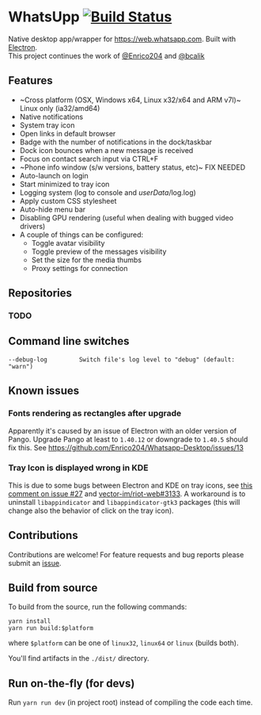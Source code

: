 # WhatsUpp [![Build Status](https://travis-ci.com/alindt/WhatsUpp-PRIVATE.svg?branch=master)](https://travis-ci.com/alindt/WhatsUpp-PRIVATE)

Native desktop app/wrapper for https://web.whatsapp.com. Built with [Electron](https://electronjs.org/).  
This project continues the work of [@Enrico204](https://github.com/Enrico204/Whatsapp-Desktop) and [@bcalik](https://github.com/bcalik/Whatsapp-Desktop)

## Features

* ~Cross platform (OSX, Windows x64, Linux x32/x64 and ARM v7l)~ Linux only (ia32/amd64)
* Native notifications
* System tray icon
* Open links in default browser
* Badge with the number of notifications in the dock/taskbar
* Dock icon bounces when a new message is received
* Focus on contact search input via CTRL+F
* ~Phone info window (s/w versions, battery status, etc)~  FIX NEEDED
* Auto-launch on login
* Start minimized to tray icon
* Logging system (log to console and *userData*/log.log)
* Apply custom CSS stylesheet
* Auto-hide menu bar
* Disabling GPU rendering (useful when dealing with bugged video drivers)
* A couple of things can be configured:
  * Toggle avatar visibility
  * Toggle preview of the messages visibility
  * Set the size for the media thumbs
  * Proxy settings for connection

## Repositories

### TODO

## Command line switches

    --debug-log         Switch file's log level to "debug" (default: "warn")

## Known issues

### Fonts rendering as rectangles after upgrade

Apparently it's caused by an issue of Electron with an older version of Pango. Upgrade Pango at least to `1.40.12` or downgrade to `1.40.5` should fix this. See https://github.com/Enrico204/Whatsapp-Desktop/issues/13

### Tray Icon is displayed wrong in KDE

This is due to some bugs between Electron and KDE on tray icons, see [this comment on issue #27](https://github.com/Enrico204/Whatsapp-Desktop/issues/27#issuecomment-338410450) and [vector-im/riot-web#3133](https://github.com/vector-im/riot-web/issues/3133). A workaround is to uninstall `libappindicator` and `libappindicator-gtk3` packages (this will change also the behavior of click on the tray icon).

## Contributions

Contributions are welcome! For feature requests and bug reports please submit an [issue](https://github.com/alindt/WhatsUpp/issues).

## Build from source

To build from the source, run the following commands:

```
yarn install
yarn run build:$platform
```

where `$platform` can be one of `linux32`, `linux64` or `linux` (builds both).

You'll find artifacts in the `./dist/` directory.

## Run on-the-fly (for devs)

Run `yarn run dev` (in project root) instead of compiling the code each time.
